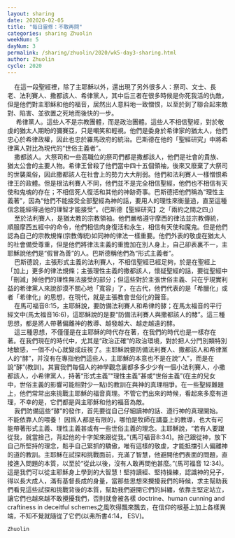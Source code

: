 ```yaml
---
layout: sharing
date: 202020-02-05
title: "每日靈修：不敢再問"
categories: sharing Zhuolin
weekNum: 5
dayNum: 3
permalink: /sharing/zhuolin/2020/wk5-day3-sharing.html
author: Zhuolin
cycle: 2020
---
```


    在這一段聖經裡，除了主耶穌以外，還出現了另外很多人：祭司、文士、長老、法利賽人、撒都該人、希律黨人，其中后三者在很多時候是你死我活的仇敵，但是他們對主耶穌和他的福音，居然出人意料地一致憎恨，以至於到了聯合起來敵對、陷害、並欲置之死地而後快的一步。  
     希律黨人。這些人不是宗教團體，而是政治團體。這些人不相信聖經，對於敬虔的猶太人期盼的彌賽亞，只是嘲笑和輕視。他們是委身於希律家的猶太人，他們忠心於希律政權，因此也忠於羅馬政府的統治。巴斯德在他的「聖經研究」中將希律黨人對比為現代的“世俗主義者”。  
    撒都該人。大祭司和一些高職位的祭司們都是撒都該人，他們是社會的貴族、猶太公會的主要人物。希律王曾殺了他們當中四十五個領袖，後來又廢棄了大祭司的世襲風俗，因此撒都該人在社會上的勢力大大削弱。他們和法利賽人一樣憎恨希律王的政體。但是根法利賽人不同，他們並不是完全相信聖經，他們也不相信有天使和鬼魂的存在；不相信死人復活和其他的神跡奇事。巴斯德把他們稱為“理性主義著”，因為“他們不能接受全部聖經為神的話，要用人的理性來衡量過，直至這種信念能經得過他的理智才能接受”。(巴斯德【聖經研究】之「兩約之間之四」)  
    至於法利賽人，是猶太教的宗教領袖。他們嚴格遵守摩西的律法並宗教傳統，順服摩西五經中的命令，他們相信肉身復活和永生，相信有天使和魔鬼。但是他們認為自己的宗教規條(宗教傳統)如同神的律法一樣重要。他們外表的敬虔在猶太人的社會備受尊重，但是他們將律法主義的重擔加在別人身上，自己卻表裏不一，主耶穌說他們是“假冒為善”的人。巴斯德稱他們為“形式主義者”。  
    巴斯德說，主張形式主義的法利賽人，不相信聖經已經足夠，於是在聖經上「加上」更多的律法規條；主張理性主義的撒都該人，懷疑聖經的話，要從聖經中「刪減」掉他們的理性無法接受的部分；但這些對於主張世俗主義、只在乎現實利益的希律黨人來說卻漠不關心地「寬容」了，在古代，他們代表的是「希臘化」或者「希律化」的思想，在現代，就是主張教會世俗化的聲音。  
    在馬可福音8:15，主耶穌說，要防備法利賽人和希律的酵；在馬太福音的平行經文中(馬太福音16:6)，這耶穌說的是要“防備法利賽人與撒都該人的酵”。這三種思想，都是將人帶著偏離神的教導、越發越大、越走越遠的酵。  
    這三種思想，不僅僅是在主耶穌的時代存在著，在我們的時代也是一樣存在著。在我們現在的時代中，尤其是“政治正確”的政治環境，對於把人分門別類特別地敏感，一個不小心就變成歧視了。主耶穌說要防備法利賽人、撒都該人和希律黨人的“酵”，并沒有在專指他們這些人，主耶穌的本意也不是在說“人”，而是在說“酵”(教訓)。其實我們每個人的神學觀念裏都多多少少有一個小法利賽人，小撒都該人，小希律黨人，持著“形式主義”“理性主義”甚或“世俗主義”(在主的兒女中，世俗主義的影響可能相對少一點)的教訓在與神的真理相爭。在一些聖經難題上，他們常常出來挑戰主耶穌的福音真理。不管它們出來的時候，看起來多麼有道理，不幸的是，它們都是與主耶穌和他的福音為敵。  
    我們防備這些“酵”的發作，首先要從自己仔細讀神的話、遵行神的真理開始。不能依靠人的喂養！ 因爲人都是有限的，哪怕是牧師在講臺上的教導，也大有可能帶著形式主義、理性主義甚或有一些世俗主義的理念。主耶穌說，“若有人要跟從我，就當捨己，背起他的十字架來跟從我。”(馬可福音8:34)。捨己跟從神，放下自己所堅持的理念，鬆手自己緊抓的驕傲，唯有這樣的敬虔，才能抵擋引人偏離神的道的教訓。主耶穌在試探和挑戰面前，充滿了智慧，他避開他們表面的問題，直接進入問題的本質，以至於“從此以後，沒有人敢再問他甚麼。”(馬可福音 12:34)。這是我們可以從主耶穌身上學到的大智慧！堅持讀經、堅持操練，認識神的兒子，得以長大成人，滿有基督長成的身量，當那些思想來攪擾我們的時候，求主幫助我們看見這些試探和挑戰背後的本質，幫助我們避開它們的糾纏，依靠主堅定站立，讓它們也越來越不敢攪擾我們，否則就會被各樣 doctrine、human cunning and craftiness in deceitful schemes之風吹得飄來飄去，在信仰的根基上加上各樣異端，不知不覺就隨從了它們(以弗所書4:14， ESV)。  

`Zhuolin`  
